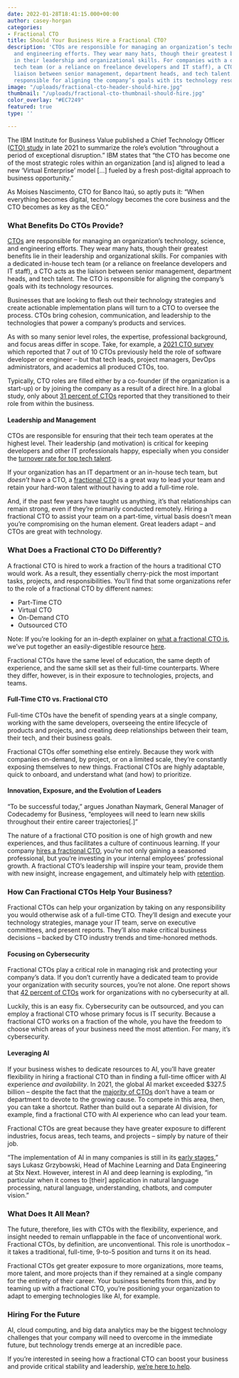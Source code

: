 ```yaml
---
date: 2022-01-28T18:41:15.000+00:00
author: casey-horgan
categories:
- Fractional CTO
title: Should Your Business Hire a Fractional CTO?
description: 'CTOs are responsible for managing an organization’s technology, science,
  and engineering efforts. They wear many hats, though their greatest benefits lie
  in their leadership and organizational skills. For companies with a dedicated in-house
  tech team (or a reliance on freelance developers and IT staff), a CTO acts as the
  liaison between senior management, department heads, and tech talent. The CTO is
  responsible for aligning the company’s goals with its technology resources. '
image: "/uploads/fractional-cto-header-should-hire.jpg"
thumbnail: "/uploads/fractional-cto-thumbnail-should-hire.jpg"
color_overlay: "#EC7249"
featured: true
type: ''

---
```

The IBM Institute for Business Value published a Chief Technology Officer ([CTO) study](https://www.ibm.com/thought-leadership/institute-business-value/c-suite-study/cto#) in late 2021 to summarize the role’s evolution “throughout a period of exceptional disruption.” IBM states that “the CTO has become one of the most strategic roles within an organization \[and is\] aligned to lead a new ‘Virtual Enterprise’ model \[...\] fueled by a fresh post-digital approach to business opportunity.”

As Moises Nascimento, CTO for Banco Itaú, so aptly puts it: “When everything becomes digital, technology becomes the core business and the CTO becomes as key as the CEO.”

### What Benefits Do CTOs Provide?

[CTOs](https://www.indeed.com/hire/job-description/cto-chief-technology-officer) are responsible for managing an organization’s technology, science, and engineering efforts. They wear many hats, though their greatest benefits lie in their leadership and organizational skills. For companies with a dedicated in-house tech team (or a reliance on freelance developers and IT staff), a CTO acts as the liaison between senior management, department heads, and tech talent. The CTO is responsible for aligning the company’s goals with its technology resources.

Businesses that are looking to flesh out their technology strategies and create actionable implementation plans will turn to a CTO to oversee the process. CTOs bring cohesion, communication, and leadership to the technologies that power a company’s products and services.

As with so many senior level roles, the expertise, professional background, and focus areas differ in scope. Take, for example, a [2021 CTO survey](https://www.stxnext.com/resources/cto-survey-2021) which reported that 7 out of 10 CTOs previously held the role of software developer or engineer – but that tech leads, project managers, DevOps administrators, and academics all produced CTOs, too.

Typically, CTO roles are filled either by a co-founder (if the organization is a start-up) or by joining the company as a result of a direct hire. In a global study, only about [31 percent of CTOs](https://www.stxnext.com/resources/cto-survey-2021) reported that they transitioned to their role from within the business.

#### Leadership and Management

CTOs are responsible for ensuring that their tech team operates at the highest level. Their leadership (and motivation) is critical for keeping developers and other IT professionals happy, especially when you consider the [turnover rate for top tech talent](https://esteemed.io/blog/2021/10/25/the-4-biggest-challenges-facing-tech-recruiters-today/).

If your organization has an IT department or an in-house tech team, but _doesn’t_ have a CTO, a [fractional CTO](https://esteemed.io/fractional-cto/) is a great way to lead your team and retain your hard-won talent without having to add a full-time role.

And, if the past few years have taught us anything, it’s that relationships can remain strong, even if they’re primarily conducted remotely. Hiring a fractional CTO to assist your team on a part-time, virtual basis doesn’t mean you’re compromising on the human element. Great leaders adapt – and CTOs are great with technology.

### What Does a Fractional CTO Do Differently?

A fractional CTO is hired to work a fraction of the hours a traditional CTO would work. As a result, they essentially cherry-pick the most important tasks, projects, and responsibilities. You’ll find that some organizations refer to the role of a fractional CTO by different names:

* Part-Time CTO
* Virtual CTO
* On-Demand CTO
* Outsourced CTO

Note: If you’re looking for an in-depth explainer on [what a fractional CTO is](https://esteemed.io/blog/2022/01/21/why-hire-a-fractional-cto/), we’ve put together an easily-digestible resource [here](https://esteemed.io/blog/2022/01/21/why-hire-a-fractional-cto/).

Fractional CTOs have the same level of education, the same depth of experience, and the same skill set as their full-time counterparts. Where they differ, however, is in their exposure to technologies, projects, and teams.

#### Full-Time CTO vs. Fractional CTO

Full-time CTOs have the benefit of spending years at a single company, working with the same developers, overseeing the entire lifecycle of products and projects, and creating deep relationships between their team, their tech, and their business goals.

Fractional CTOs offer something else entirely. Because they work with companies on-demand, by project, or on a limited scale, they’re constantly exposing themselves to new things. Fractional CTOs are highly adaptable, quick to onboard, and understand what (and how) to prioritize.

#### Innovation, Exposure, and the Evolution of Leaders

“To be successful today,” argues Jonathan Naymark, General Manager of Codecademy for Business, “employees will need to learn new skills throughout their entire career trajectories\[.\]”

The nature of a fractional CTO position is one of high growth and new experiences, and thus facilitates a culture of continuous learning. If your company [hires a fractional CTO](https://esteemed.io/fractional-cto/), you’re not only gaining a seasoned professional, but you’re investing in your internal employees’ professional growth. A fractional CTO’s leadership will inspire your team, provide them with new insight, increase engagement, and ultimately help with [retention](https://esteemed.io/blog/2021/10/25/the-4-biggest-challenges-facing-tech-recruiters-today/).

### How Can Fractional CTOs Help Your Business?

Fractional CTOs can help your organization by taking on any responsibility you would otherwise ask of a full-time CTO. They’ll design and execute your technology strategies, manage your IT team, serve on executive committees, and present reports. They’ll also make critical business decisions – backed by CTO industry trends and time-honored methods.

#### Focusing on Cybersecurity

Fractional CTOs play a critical role in managing risk and protecting your company’s data. If you don’t currently have a dedicated team to provide your organization with security sources, you’re not alone. One report shows that [42 percent of CTOs](https://www.stxnext.com/resources/cto-survey-2021) work for organizations with no cybersecurity at all.

Luckily, this is an easy fix. Cybersecurity can be outsourced, and you can employ a fractional CTO whose primary focus is IT security. Because a fractional CTO works on a fraction of the whole, you have the freedom to choose which areas of your business need the most attention. For many, it’s cybersecurity.

#### Leveraging AI

If your business wishes to dedicate resources to AI, you’ll have greater flexibility in hiring a fractional CTO than in finding a full-time officer with AI experience _and availability_. In 2021, the global AI market exceeded $327.5 billion – despite the fact that the [majority of CTOs](https://www.stxnext.com/resources/cto-survey-2021) don’t have a team or department to devote to the growing cause. To compete in this area, then, you can take a shortcut. Rather than build out a separate AI division, for example, find a fractional CTO with AI experience who can lead your team.

Fractional CTOs are great because they have greater exposure to different industries, focus areas, tech teams, and projects – simply by nature of their job.

“The implementation of AI in many companies is still in its [early stages](https://www.stxnext.com/resources/cto-survey-2021),” says Lukasz Grzybowski, Head of Machine Learning and Data Engineering at Stx Next. However, interest in AI and deep learning is exploding, “in particular when it comes to \[their\] application in natural language processing, natural language, understanding, chatbots, and computer vision.”

### What Does It All Mean?

The future, therefore, lies with CTOs with the flexibility, experience, and insight needed to remain unflappable in the face of unconventional work. Fractional CTOs, by definition, are unconventional. This role is unorthodox – it takes a traditional, full-time, 9-to-5 position and turns it on its head.

Fractional CTOs get greater exposure to more organizations, more teams, more talent, and more projects than if they remained at a single company for the entirety of their career. Your business benefits from this, and by teaming up with a fractional CTO, you’re positioning your organization to adapt to emerging technologies like AI, for example.

### Hiring For the Future

AI, cloud computing, and big data analytics may be the biggest technology challenges that your company will need to overcome in the immediate future, but technology trends emerge at an incredible pace.

If you’re interested in seeing how a fractional CTO can boost your business and provide critical stability and leadership, [we’re here to help](https://esteemed.io/fractional-cto/).